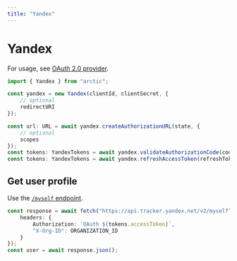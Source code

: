 ```yaml
---
title: "Yandex"
---
```


# Yandex

For usage, see [OAuth 2.0 provider](/guides/oauth2).

```ts
import { Yandex } from "arctic";

const yandex = new Yandex(clientId, clientSecret, {
	// optional
	redirectURI
});
```

```ts
const url: URL = await yandex.createAuthorizationURL(state, {
	// optional
	scopes
});
const tokens: YandexTokens = await yandex.validateAuthorizationCode(code);
const tokens: YandexTokens = await yandex.refreshAccessToken(refreshToken);
```

## Get user profile

Use the [`/myself` endpoint](https://docs.github.com/en/rest/users/users?apiVersion=2022-11-28#get-the-authenticated-user).

```ts
const response = await fetch("https://api.tracker.yandex.net/v2/myself", {
	headers: {
		Authorization: `OAuth ${tokens.accessToken}`,
		"X-Org-ID": ORGANIZATION_ID
	}
});
const user = await response.json();
```